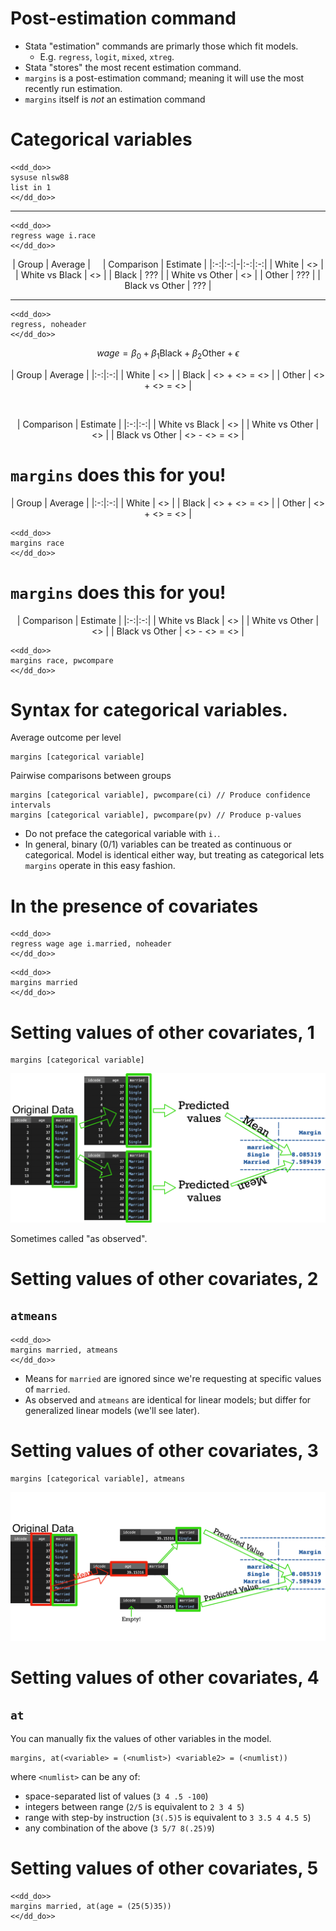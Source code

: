 # Post-estimation command

- Stata "estimation" commands are primarly those which fit models.
    - E.g. `regress`, `logit`, `mixed`, `xtreg`.
- Stata "stores" the most recent estimation command.
- `margins` is a post-estimation command; meaning it will use the most recently
  run estimation.
- `margins` itself is *not* an estimation command

# Categorical variables

~~~~
<<dd_do>>
sysuse nlsw88
list in 1
<</dd_do>>
~~~~

---

~~~~
<<dd_do>>
regress wage i.race
<</dd_do>>
~~~~

<center>
| Group | Average | &nbsp;&nbsp;&nbsp;&nbsp;| Comparison | Estimate |
|:-:|:-:|-|:-:|:-:|
| White | <<dd_display:%12.3f e(b)[1,4]>> | | White vs Black | <<dd_display:%12.3f e(b)[1,2]>> |
| Black | ??? | | White vs Other | <<dd_display:%12.3f e(b)[1,3]>> |
| Other | ??? | | Black vs Other | ??? |
</center>

---

~~~~
<<dd_do>>
regress, noheader
<</dd_do>>
~~~~

$$
wage = \beta_0 + \beta_1\textrm{Black} + \beta_2\textrm{Other} + \epsilon
$$

<center>
| Group | Average |
|:-:|:-:|
| White | <<dd_display:%12.3f e(b)[1,4]>> |
| Black | <<dd_display:%12.3f e(b)[1,4]>> + <<dd_display:%12.3f e(b)[1,2]>> = <<dd_display:%12.3f e(b)[1,4] + e(b)[1,2]>> |
| Other | <<dd_display:%12.3f e(b)[1,4]>> + <<dd_display:%12.3f e(b)[1,3]>> = <<dd_display:%12.3f e(b)[1,4] + e(b)[1,3]>> |
</center>

&nbsp;

<center>
| Comparison | Estimate |
|:-:|:-:|
| White vs Black | <<dd_display:%12.3f e(b)[1,2]>> |
| White vs Other | <<dd_display:%12.3f e(b)[1,3]>> |
| Black vs Other | <<dd_display:%12.3f e(b)[1,2]>> - <<dd_display:%12.3f e(b)[1,3]>> = <<dd_display:%12.3f e(b)[1,2] - e(b)[1,3]>> |
</center>

# `margins` does this for you!

<center>
| Group | Average |
|:-:|:-:|
| White | <<dd_display:%12.3f e(b)[1,4]>> |
| Black | <<dd_display:%12.3f e(b)[1,4]>> + <<dd_display:%12.3f e(b)[1,2]>> = <<dd_display:%12.3f e(b)[1,4] + e(b)[1,2]>> |
| Other | <<dd_display:%12.3f e(b)[1,4]>> + <<dd_display:%12.3f e(b)[1,3]>> = <<dd_display:%12.3f e(b)[1,4] + e(b)[1,3]>> |
</center>

~~~~
<<dd_do>>
margins race
<</dd_do>>
~~~~

# `margins` does this for you!

<center>
| Comparison | Estimate |
|:-:|:-:|
| White vs Black | <<dd_display:%12.3f e(b)[1,2]>> |
| White vs Other | <<dd_display:%12.3f e(b)[1,3]>> |
| Black vs Other | <<dd_display:%12.3f e(b)[1,2]>> - <<dd_display:%12.3f e(b)[1,3]>> = <<dd_display:%12.3f e(b)[1,2] - e(b)[1,3]>> |
</center>

~~~~
<<dd_do>>
margins race, pwcompare
<</dd_do>>
~~~~

# Syntax for categorical variables.

Average outcome per level

```
margins [categorical variable]
```

Pairwise comparisons between groups

```
margins [categorical variable], pwcompare(ci) // Produce confidence intervals
margins [categorical variable], pwcompare(pv) // Produce p-values
```

- Do not preface the categorical variable with `i.`.
- In general, binary (0/1) variables can be treated as continuous or
  categorical. Model is identical either way, but treating as categorical lets
  `margins` operate in this easy fashion.

# In the presence of covariates

~~~~
<<dd_do>>
regress wage age i.married, noheader
<</dd_do>>
~~~~

~~~~
<<dd_do>>
margins married
<</dd_do>>
~~~~

# Setting values of other covariates, 1

```
margins [categorical variable]
```

![](asobserved.png)

Sometimes called "as observed".

# Setting values of other covariates, 2

## `atmeans`

~~~~
<<dd_do>>
margins married, atmeans
<</dd_do>>
~~~~

- Means for `married` are ignored since we're requesting at specific values of
`married`.
- As observed and `atmeans` are identical for linear models; but differ for
  generalized linear models (we'll see later).

# Setting values of other covariates, 3

```
margins [categorical variable], atmeans
```

![](atmeans.png)

# Setting values of other covariates, 4

## `at`

You can manually fix the values of other variables in the model.

```
margins, at(<variable> = (<numlist>) <variable2> = (<numlist))
```

where `<numlist>` can be any of:

- space-separated list of values (`3 4 .5 -100`)
- integers between range (`2/5` is equivalent to `2 3 4 5`)
- range with step-by instruction (`3(.5)5` is equivalent to `3 3.5 4 4.5 5`)
- any combination of the above (`3 5/7 8(.25)9`)

# Setting values of other covariates, 5

~~~~
<<dd_do>>
margins married, at(age = (25(5)35))
<</dd_do>>
~~~~
